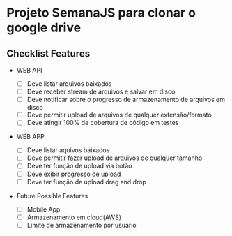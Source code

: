 # Projeto SemanaJS para clonar o google drive

## Checklist Features

* WEB API

	- [ ] Deve listar arquivos baixados
	- [ ] Deve receber stream de arquivos e salvar em disco
	- [ ] Deve notificar sobre o progresso de armazenamento de arquivos em disco
	- [ ] Deve permitir upload de arquivos de qualquer extensão/formato
	- [ ] Deve atingir 100% de cobertura de código em testes

* WEB APP

	- [ ] Deve listar aquivos baixados
	- [ ] Deve permitir fazer upload de arquivos de qualquer tamanho
	- [ ] Deve ter função de upload via botão
	- [ ] Deve exibir progresso de upload
	- [ ] Deve ter função de upload drag and drop

* Future Possible Features

	- [ ] Mobile App
	- [ ] Armazenamento em cloud(AWS)
	- [ ] Limite de armazenamento por usuário
